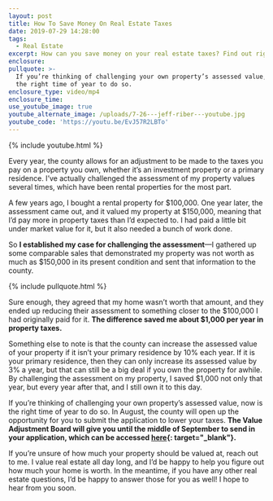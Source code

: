 ```yaml
---
layout: post
title: How To Save Money On Real Estate Taxes
date: 2019-07-29 14:28:00
tags:
  - Real Estate
excerpt: How can you save money on your real estate taxes? Find out right here.
enclosure:
pullquote: >-
  If you’re thinking of challenging your own property’s assessed value, now is
  the right time of year to do so.
enclosure_type: video/mp4
enclosure_time:
use_youtube_image: true
youtube_alternate_image: /uploads/7-26---jeff-riber---youtube.jpg
youtube_code: 'https://youtu.be/EvJ57R2LBTo'
---
```


{% include youtube.html %}

Every year, the county allows for an adjustment to be made to the taxes you pay on a property you own, whether it’s an investment property or a primary residence. I’ve actually challenged the assessment of my property values several times, which have been rental properties for the most part.

A few years ago, I bought a rental property for $100,000. One year later, the assessment came out, and it valued my property at $150,000, meaning that I’d pay more in property taxes than I’d expected to. I had paid a little bit under market value for it, but it also needed a bunch of work done.&nbsp;

So **I established my case for challenging the assessment**—I gathered up some comparable sales that demonstrated my property was not worth as much as $150,000 in its present condition and sent that information to the county.

{% include pullquote.html %}

Sure enough, they agreed that my home wasn’t worth that amount, and they ended up reducing their assessment to something closer to the $100,000 I had originally paid for it. **The difference saved me about $1,000 per year in property taxes.**

Something else to note is that the county can increase the assessed value of your property if it isn’t your primary residence by 10% each year. If it is your primary residence, then they can only increase its assessed value by 3% a year, but that can still be a big deal if you own the property for awhile. By challenging the assessment on my property, I saved $1,000 not only that year, but every year after that, and I still own it to this day.

If you’re thinking of challenging your own property’s assessed value, now is the right time of year to do so. In August, the county will open up the opportunity for you to submit the application to lower your taxes. **The Value Adjustment Board will give you until the middle of September to send in your application, which can be accessed [here](http://www.coj.net/departments/regulatory-boards-and-commissions/value-adjustment-board){: target="_blank"}.&nbsp;**

If you’re unsure of how much your property should be valued at, reach out to me. I value real estate all day long, and I’d be happy to help you figure out how much your home is worth. In the meantime, if you have any other real estate questions, I’d be happy to answer those for you as well\! I hope to hear from you soon.